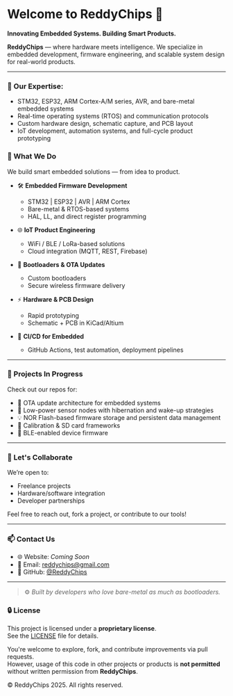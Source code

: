 # Welcome to ReddyChips 👋

**Innovating Embedded Systems. Building Smart Products.**

**ReddyChips** — where hardware meets intelligence. We specialize in embedded development, firmware engineering, and scalable system design for real-world products.

---

### 🚀 Our Expertise:
- STM32, ESP32, ARM Cortex-A/M series, AVR, and bare-metal embedded systems
- Real-time operating systems (RTOS) and communication protocols
- Custom hardware design, schematic capture, and PCB layout
- IoT development, automation systems, and full-cycle product prototyping


### 🔧 What We Do

We build smart embedded solutions — from idea to product.

- 🛠️ **Embedded Firmware Development**
  - STM32 | ESP32 | AVR | ARM Cortex
  - Bare-metal & RTOS-based systems
  - HAL, LL, and direct register programming

- 🌐 **IoT Product Engineering**
  - WiFi / BLE / LoRa-based solutions
  - Cloud integration (MQTT, REST, Firebase)

- 💾 **Bootloaders & OTA Updates**
  - Custom bootloaders
  - Secure wireless firmware delivery

- ⚡ **Hardware & PCB Design**
  - Rapid prototyping
  - Schematic + PCB in KiCad/Altium

- 🔄 **CI/CD for Embedded**
  - GitHub Actions, test automation, deployment pipelines

---

### 🧠 Projects In Progress

Check out our repos for:
- 📡 OTA update architecture for embedded systems
- 🔋 Low-power sensor nodes with hibernation and wake-up strategies
- 💡 NOR Flash-based firmware storage and persistent data management
- 🧪 Calibration & SD card frameworks
- 📲 BLE-enabled device firmware

---

### 💬 Let's Collaborate

We’re open to:
- Freelance projects
- Hardware/software integration
- Developer partnerships

Feel free to reach out, fork a project, or contribute to our tools!

---

### 📫 Contact Us

- 🌐 Website: *Coming Soon*
- 📧 Email: [reddychips@gmail.com](mailto:reddychips@gmail.com)
- 🔗 GitHub: [@ReddyChips](https://github.com/ReddyChips)

---

> ⚙️ *Built by developers who love bare-metal as much as bootloaders.*

### 🔒 License

This project is licensed under a **proprietary license**.  
See the [LICENSE](./LICENSE) file for details.

You're welcome to explore, fork, and contribute improvements via pull requests.  
However, usage of this code in other projects or products is **not permitted** without written permission from **ReddyChips**.

© ReddyChips 2025. All rights reserved.
